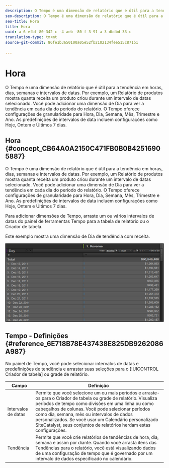```yaml
---
description: O Tempo é uma dimensão de relatório que é útil para a tendência em horas, dias, semanas e intervalos de datas. Por exemplo, um Relatório de produtos mostra quanta receita um produto criou durante um intervalo de datas selecionado. Você pode adicionar uma dimensão de Dia para ver a tendência em cada dia do período do relatório. O Tempo oferece configurações de granularidade para Hora, Dia, Semana, Mês, Trimestre e Ano. As predefinições de intervalos de data incluem configurações como Hoje, Ontem e Últimos 7 dias.
seo-description: O Tempo é uma dimensão de relatório que é útil para a tendência em horas, dias, semanas e intervalos de datas. Por exemplo, um Relatório de produtos mostra quanta receita um produto criou durante um intervalo de datas selecionado. Você pode adicionar uma dimensão de Dia para ver a tendência em cada dia do período do relatório. O Tempo oferece configurações de granularidade para Hora, Dia, Semana, Mês, Trimestre e Ano. As predefinições de intervalos de data incluem configurações como Hoje, Ontem e Últimos 7 dias.
seo-title: Hora
title: Hora
uuid: a 6 efbf 80-342 c -4 aeb -80 f 3-91 a 3 dbdbd 33 c
translation-type: tm+mt
source-git-commit: 86fe1b3650100a05e52fb2102134fee515c871b1

---
```



# Hora

O Tempo é uma dimensão de relatório que é útil para a tendência em horas, dias, semanas e intervalos de datas. Por exemplo, um Relatório de produtos mostra quanta receita um produto criou durante um intervalo de datas selecionado. Você pode adicionar uma dimensão de Dia para ver a tendência em cada dia do período do relatório. O Tempo oferece configurações de granularidade para Hora, Dia, Semana, Mês, Trimestre e Ano. As predefinições de intervalos de data incluem configurações como Hoje, Ontem e Últimos 7 dias.

## Hora {#concept_CB64A0A2150C471FB0B0B42516905887}

O Tempo é uma dimensão de relatório que é útil para a tendência em horas, dias, semanas e intervalos de datas. Por exemplo, um Relatório de produtos mostra quanta receita um produto criou durante um intervalo de datas selecionado. Você pode adicionar uma dimensão de Dia para ver a tendência em cada dia do período do relatório. O Tempo oferece configurações de granularidade para Hora, Dia, Semana, Mês, Trimestre e Ano. As predefinições de intervalos de data incluem configurações como Hoje, Ontem e Últimos 7 dias.

Para adicionar dimensões de Tempo, arraste um ou vários intervalos de datas do painel de ferramentas Tempo para a tabela de relatório ou o Criador de tabela.

Este exemplo mostra uma dimensão de Dia de tendência com receita.

![](assets/day_dimension.png)

## Tempo - Definições {#reference_6E718B78E437438E825DB9262086A987}

No painel de Tempo, você pode selecionar intervalos de datas e predefinições de tendência e arrastar suas seleções para o [!UICONTROL Criador de tabela] ou grade de relatório.

<!-- 

r_time_panel.xml

 -->

| Campo | Definição |
|--- |--- |
| Intervalos de datas | Permite que você selecione um ou mais períodos e arraste-os para o Criador de tabela ou grade de relatório. Visualiza períodos de tempo como divisões em uma linha ou como cabeçalhos de colunas. Você pode selecionar períodos como dia, semana, mês ou intervalos de dados personalizados. Se você usar um Calendário personalizado SiteCatalyst, seus conjuntos de relatórios herdam estas configurações. |
| Tendência | Permite que você crie relatórios de tendências de hora, dia, semana e assim por diante. Quando você arrasta itens das Tendências para o relatório, você está visualizando dados de uma configuração de tempo que é governado por um intervalo de dados especificado no calendário. |